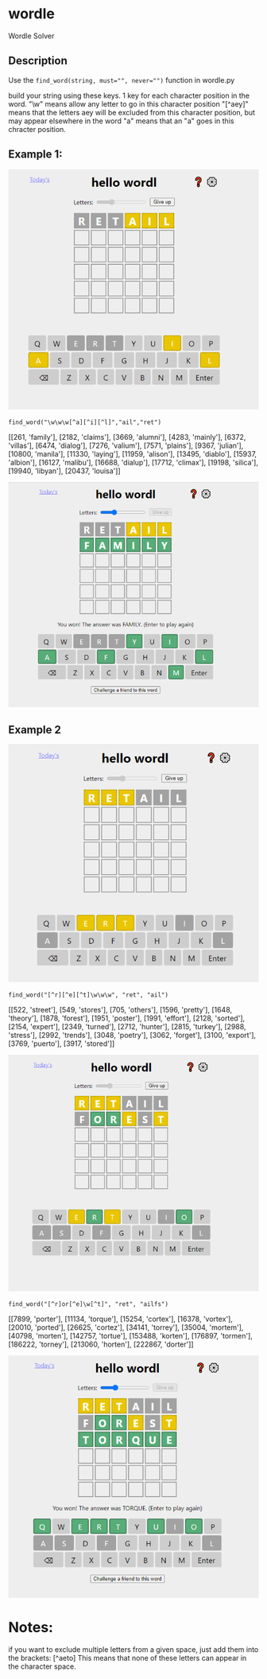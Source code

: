 # wordle
Wordle Solver

## Description

Use the ```find_word(string, must="", never="")``` function in wordle.py 

build your string using these keys. 1 key for each character position in the word. 
"\w" means allow any letter to go in this character position
"[^aey]" means that the letters aey will be excluded from this character position, but may appear elsewhere in the word
"a" means that an "a" goes in this chracter position. 




## Example 1: 

![](https://github.com/alexlampros/wordle/blob/main/images/img1.png)

```
find_word("\w\w\w[^a][^i][^l]","ail","ret")
```
[[261, 'family'], [2182, 'claims'], [3669, 'alumni'], [4283, 'mainly'], [6372, 'villas'], [6474, 'dialog'], [7276, 'valium'], [7571, 'plains'], [9367, 'julian'], [10800, 'manila'], [11330, 'laying'], [11959, 'alison'], [13495, 'diablo'], [15937, 'albion'], [16127, 'malibu'], [16688, 'dialup'], [17712, 'climax'], [19198, 'silica'], [19940, 'libyan'], [20437, 'louisa']]


![](https://github.com/alexlampros/wordle/blob/main/images/img2.png)


## Example 2

![](https://github.com/alexlampros/wordle/blob/main/images/img2-1.png)

```
find_word("[^r][^e][^t]\w\w\w", "ret", "ail")
```
[[522, 'street'], [549, 'stores'], [705, 'others'], [1596, 'pretty'], [1648, 'theory'], [1878, 'forest'], [1951, 'poster'], [1991, 'effort'], [2128, 'sorted'], [2154, 'expert'], [2349, 'turned'], [2712, 'hunter'], [2815, 'turkey'], [2988, 'stress'], [2992, 'trends'], [3048, 'poetry'], [3062, 'forget'], [3100, 'export'], [3769, 'puerto'], [3917, 'stored']]

![](https://github.com/alexlampros/wordle/blob/main/images/img2-2.png)

```
find_word("[^r]or[^e]\w[^t]", "ret", "ailfs")
```
[[7899, 'porter'], [11134, 'torque'], [15254, 'cortex'], [16378, 'vortex'], [20010, 'ported'], [26625, 'cortez'], [34141, 'torrey'], [35004, 'mortem'], [40798, 'morten'], [142757, 'tortue'], [153488, 'korten'], [176897, 'tormen'], [186222, 'torney'], [213060, 'horten'], [222867, 'dorter']]

![](https://github.com/alexlampros/wordle/blob/main/images/img2-3.png)



# Notes:

if you want to exclude multiple letters from a given space, just add them into the brackets: [^aeto]
This means that none of these letters can appear in the character space.







